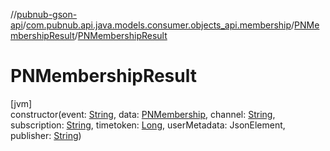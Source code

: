 //[pubnub-gson-api](../../../index.md)/[com.pubnub.api.java.models.consumer.objects_api.membership](../index.md)/[PNMembershipResult](index.md)/[PNMembershipResult](-p-n-membership-result.md)

# PNMembershipResult

[jvm]\
constructor(event: [String](https://docs.oracle.com/javase/8/docs/api/java/lang/String.html), data: [PNMembership](../-p-n-membership/index.md), channel: [String](https://docs.oracle.com/javase/8/docs/api/java/lang/String.html), subscription: [String](https://docs.oracle.com/javase/8/docs/api/java/lang/String.html), timetoken: [Long](https://docs.oracle.com/javase/8/docs/api/java/lang/Long.html), userMetadata: JsonElement, publisher: [String](https://docs.oracle.com/javase/8/docs/api/java/lang/String.html))
